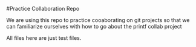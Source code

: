 #Practice Collaboration Repo

We are using this repo to practice cooaborating on git projects so that we can familiarize ourselves with how to go about the printf collab project

All files here are just test files.
